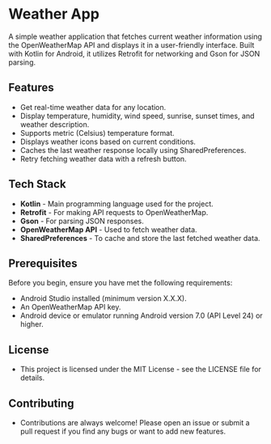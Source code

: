 # Weather App

A simple weather application that fetches current weather information using the OpenWeatherMap API and displays it in a user-friendly interface.
Built with Kotlin for Android, it utilizes Retrofit for networking and Gson for JSON parsing.

## Features

- Get real-time weather data for any location.
- Display temperature, humidity, wind speed, sunrise, sunset times, and weather description.
- Supports metric (Celsius) temperature format.
- Displays weather icons based on current conditions.
- Caches the last weather response locally using SharedPreferences.
- Retry fetching weather data with a refresh button.

## Tech Stack

- **Kotlin** - Main programming language used for the project.
- **Retrofit** - For making API requests to OpenWeatherMap.
- **Gson** - For parsing JSON responses.
- **OpenWeatherMap API** - Used to fetch weather data.
- **SharedPreferences** - To cache and store the last fetched weather data.

## Prerequisites

Before you begin, ensure you have met the following requirements:

- Android Studio installed (minimum version X.X.X).
- An OpenWeatherMap API key.
- Android device or emulator running Android version 7.0 (API Level 24) or higher.

## License
- This project is licensed under the MIT License - see the LICENSE file for details.

## Contributing
- Contributions are always welcome! Please open an issue or submit a pull request if you find any bugs or want to add new features.
